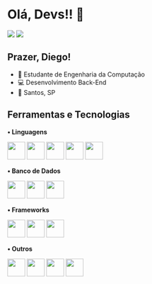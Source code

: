 # Olá, Devs!! 👋
<a href="https://www.linkedin.com/in/www.linkedin.com/in/diego-amorim-701589190" target="_blank"><img loading="lazy" src="https://img.shields.io/badge/-LinkedIn-%230077B5?style=for-the-badge&logo=linkedin&logoColor=white" target="_blank"></a> 
<a href = "mailto:diegoamorim03152004@gmail.com"><img loading="lazy" src="https://img.shields.io/badge/Gmail-D14836?style=for-the-badge&logo=gmail&logoColor=white" target="_blank"></a>
 
## Prazer, Diego!

 - 📕 Estudante de Engenharia da Computação
 - 💻 Desenvolvimento Back-End
 - 🌊 Santos, SP

## Ferramentas e Tecnologias
<div>
<p><strong>• Linguagens</strong></p>
 <img loading="lazy" src="https://cdn.jsdelivr.net/gh/devicons/devicon@latest/icons/csharp/csharp-original.svg" width="40" height="40"/>
 <img loading="lazy" src="https://cdn.jsdelivr.net/gh/devicons/devicon@latest/icons/python/python-original.svg" width="40" height="40"/>
 <img loading="lazy" src="https://cdn.jsdelivr.net/gh/devicons/devicon@latest/icons/javascript/javascript-original.svg" width="40" height="40"/>
 <img loading="lazy" src="https://cdn.jsdelivr.net/gh/devicons/devicon@latest/icons/html5/html5-original-wordmark.svg" width="40" height="40"/>
 <img loading="lazy" src="https://cdn.jsdelivr.net/gh/devicons/devicon@latest/icons/css3/css3-original-wordmark.svg" width="40" height="40"/>
<p><strong>• Banco de Dados</strong></p>
 <img loading="lazy" src="https://cdn.jsdelivr.net/gh/devicons/devicon@latest/icons/mysql/mysql-original-wordmark.svg" width="40" height="40"/>
 <img loading="lazy" src="https://cdn.jsdelivr.net/gh/devicons/devicon@latest/icons/microsoftsqlserver/microsoftsqlserver-original-wordmark.svg" width="40" height="40"/>
 <img loading="lazy" src="https://cdn.jsdelivr.net/gh/devicons/devicon@latest/icons/mongodb/mongodb-original-wordmark.svg" width="40" height="40"/>
<p><strong>• Frameworks</strong></p>
 <img loading="lazy" src="https://cdn.jsdelivr.net/gh/devicons/devicon@latest/icons/dotnetcore/dotnetcore-original.svg" width="40" height="40"/>
 <img loading="lazy" src="https://cdn.jsdelivr.net/gh/devicons/devicon@latest/icons/nodejs/nodejs-original-wordmark.svg" width="40" height="40"/>
 <img loading="lazy" src="https://cdn.jsdelivr.net/gh/devicons/devicon@latest/icons/react/react-original-wordmark.svg" width="40" height="40"/>
<p><strong>• Outros</strong></p>
 <img loading="lazy" src="https://cdn.jsdelivr.net/gh/devicons/devicon@latest/icons/git/git-original.svg" width="40" height="40"/>
 <img loading="lazy" src="https://cdn.jsdelivr.net/gh/devicons/devicon@latest/icons/github/github-original-wordmark.svg" width="40" height="40"/>
 <img loading="lazy" src="https://cdn.jsdelivr.net/gh/devicons/devicon@latest/icons/linux/linux-original.svg" width="40" height="40"/>
 <img loading="lazy" src="https://cdn.jsdelivr.net/gh/devicons/devicon@latest/icons/docker/docker-original.svg" width="40" height="40"/>
</div>
